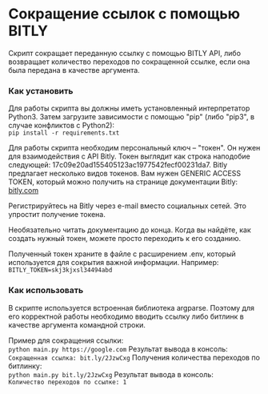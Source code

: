 # Сокращение ссылок с помощью BITLY 
Скрипт сокращает переданную ссылку с помощью BITLY API, либо возвращает количество переходов по сокращенной ссылке, если она была передана в качестве аргумента.

### Как установить
Для работы скрипта вы должны иметь установленный интерпретатор Python3. Затем загрузите зависимости с помощью "pip" (либо "pip3", в случае конфликтов с Python2):  
`pip install -r requirements.txt`

Для работы скрипта необходим персональный ключ – "токен". Он нужен для взаимодействия с API Bitly. Токен выглядит как строка наподобие следующей: 17c09e20ad155405123ac1977542fecf00231da7. Bitly предлагает несколько видов токенов. Вам нужен GENERIC ACCESS TOKEN, который можно получить на странице документации Bitly:
[bitly.com](https://bitly.com/a/oauth_apps)

Регистрируйтесь на Bitly через e-mail вместо социальных сетей. Это упростит получение токена.

Необязательно читать документацию до конца. Когда вы найдёте, как создать нужный токен, можете просто переходить к его созданию.

Полученный токен храните в файле с расширением .env, который используется для сокрытия важной информации. Например:  
`BITLY_TOKEN=skj3kjxsl34494abd`

### Как использовать
В скрипте используется встроенная библиотека argparse. Поэтому для его корректной работы необходимо вводить ссылку либо битлинк в качестве аргумента командной строки. 

Пример для сокращения ссылки:  
`python main.py https://google.com`
Результат вывода в консоль:  
`Сокращенная ссылка: bit.ly/2JzwCxg`
Получения количества переходов по битлинку:  
`python main.py bit.ly/2JzwCxg`
Результат вывода в консоль:  
`Количество переходов по ссылке: 1`
